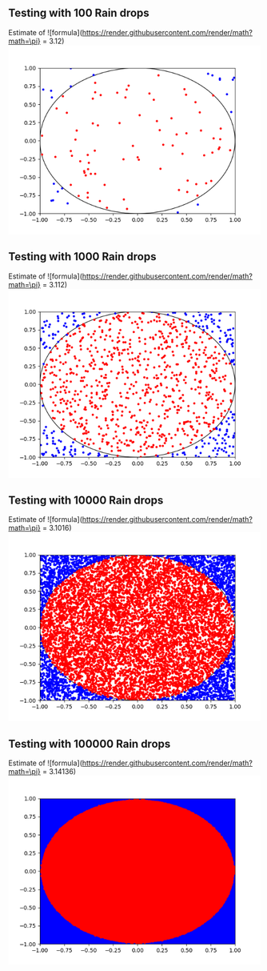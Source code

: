 ## Testing with 100 Rain drops
Estimate of
![formula](https://render.githubusercontent.com/render/math?math=\pi} = 3.12)
![100 rain drops](result_100_drops.png)

## Testing with 1000 Rain drops
Estimate of
![formula](https://render.githubusercontent.com/render/math?math=\pi} = 3.112)
![1000 rain drops](result_1000_drops.png)

## Testing with 10000 Rain drops
Estimate of
![formula](https://render.githubusercontent.com/render/math?math=\pi} = 3.1016)
![10000 rain drops](result_10000_drops.png)

## Testing with 100000 Rain drops
Estimate of
![formula](https://render.githubusercontent.com/render/math?math=\pi} = 3.14136)
![100000 rain drops](result_100000_drops.png)
